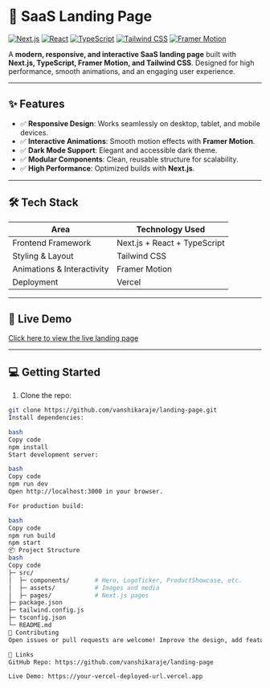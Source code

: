 # 🚀 SaaS Landing Page

[![Next.js](https://img.shields.io/badge/Next.js-black?style=for-the-badge&logo=next.js)](https://nextjs.org/) 
[![React](https://img.shields.io/badge/React-61DAFB?style=for-the-badge&logo=react&logoColor=black)](https://reactjs.org/) 
[![TypeScript](https://img.shields.io/badge/TypeScript-007ACC?style=for-the-badge&logo=typescript&logoColor=white)](https://www.typescriptlang.org/) 
[![Tailwind CSS](https://img.shields.io/badge/TailwindCSS-38B2AC?style=for-the-badge&logo=tailwind-css&logoColor=white)](https://tailwindcss.com/) 
[![Framer Motion](https://img.shields.io/badge/Framer%20Motion-0055FF?style=for-the-badge&logo=framer&logoColor=white)](https://www.framer.com/motion/)

A **modern, responsive, and interactive SaaS landing page** built with **Next.js, TypeScript, Framer Motion, and Tailwind CSS**. Designed for high performance, smooth animations, and an engaging user experience.

---

## ✨ Features

- ✅ **Responsive Design**: Works seamlessly on desktop, tablet, and mobile devices.  
- ✅ **Interactive Animations**: Smooth motion effects with **Framer Motion**.  
- ✅ **Dark Mode Support**: Elegant and accessible dark theme.  
- ✅ **Modular Components**: Clean, reusable structure for scalability.  
- ✅ **High Performance**: Optimized builds with **Next.js**.

---

## 🛠 Tech Stack

| Area                        | Technology Used           |
|------------------------------|--------------------------|
| Frontend Framework           | Next.js + React + TypeScript |
| Styling & Layout             | Tailwind CSS             |
| Animations & Interactivity   | Framer Motion            |
| Deployment                   | Vercel                   |

---

## 🚀 Live Demo

[Click here to view the live landing page](https://your-vercel-deployed-url.vercel.app)

---

## 💻 Getting Started

1. Clone the repo:  

```bash
git clone https://github.com/vanshikaraje/landing-page.git
Install dependencies:

bash
Copy code
npm install
Start development server:

bash
Copy code
npm run dev
Open http://localhost:3000 in your browser.

For production build:

bash
Copy code
npm run build
npm start
📦 Project Structure
bash
Copy code
├─ src/
│  ├─ components/       # Hero, LogoTicker, ProductShowcase, etc.
│  ├─ assets/           # Images and media
│  ├─ pages/            # Next.js pages
├─ package.json
├─ tailwind.config.js
├─ tsconfig.json
└─ README.md
🤝 Contributing
Open issues or pull requests are welcome! Improve the design, add features, or optimize performance.

🔗 Links
GitHub Repo: https://github.com/vanshikaraje/landing-page

Live Demo: https://your-vercel-deployed-url.vercel.app
